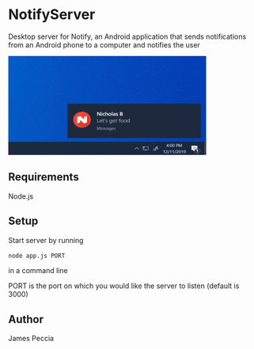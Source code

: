 # NotifyServer
Desktop server for Notify, an Android application that sends notifications from an Android phone to a computer and notifies the user

<img src="screenshots/1.png" width="400" height="200">

## Requirements
Node.js

## Setup
Start server by running
```cmd
node app.js PORT
```
in a command line

PORT is the port on which you would like the server to listen (default is 3000)

## Author
James Peccia
